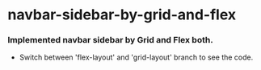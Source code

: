 # navbar-sidebar-by-grid-and-flex
### Implemented navbar sidebar by Grid and Flex both.

- Switch between 'flex-layout' and 'grid-layout' branch to see the code. 
